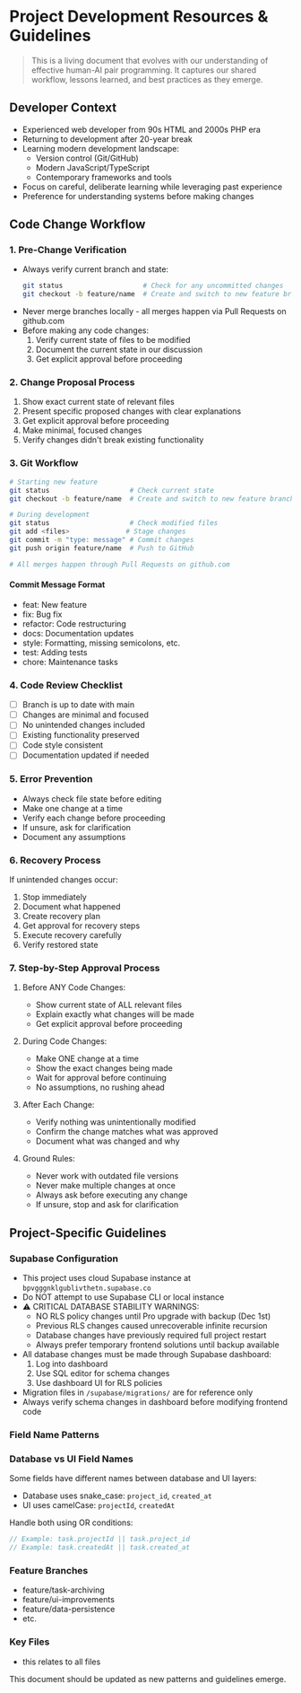 # Project Development Resources & Guidelines

> This is a living document that evolves with our understanding of effective human-AI pair programming. It captures our shared workflow, lessons learned, and best practices as they emerge.

## Developer Context
- Experienced web developer from 90s HTML and 2000s PHP era
- Returning to development after 20-year break
- Learning modern development landscape:
  - Version control (Git/GitHub)
  - Modern JavaScript/TypeScript
  - Contemporary frameworks and tools
- Focus on careful, deliberate learning while leveraging past experience
- Preference for understanding systems before making changes

## Code Change Workflow

### 1. Pre-Change Verification
- Always verify current branch and state:
  ```bash
  git status                    # Check for any uncommitted changes
  git checkout -b feature/name  # Create and switch to new feature branch
  ```
- Never merge branches locally - all merges happen via Pull Requests on github.com
- Before making any code changes:
  1. Verify current state of files to be modified
  2. Document the current state in our discussion
  3. Get explicit approval before proceeding

### 2. Change Proposal Process
1. Show exact current state of relevant files
2. Present specific proposed changes with clear explanations
3. Get explicit approval before proceeding
4. Make minimal, focused changes
5. Verify changes didn't break existing functionality

### 3. Git Workflow
```bash
# Starting new feature
git status                    # Check current state
git checkout -b feature/name  # Create and switch to new feature branch

# During development
git status                    # Check modified files
git add <files>              # Stage changes
git commit -m "type: message" # Commit changes
git push origin feature/name  # Push to GitHub

# All merges happen through Pull Requests on github.com
```

#### Commit Message Format
- feat: New feature
- fix: Bug fix
- refactor: Code restructuring
- docs: Documentation updates
- style: Formatting, missing semicolons, etc.
- test: Adding tests
- chore: Maintenance tasks

### 4. Code Review Checklist
- [ ] Branch is up to date with main
- [ ] Changes are minimal and focused
- [ ] No unintended changes included
- [ ] Existing functionality preserved
- [ ] Code style consistent
- [ ] Documentation updated if needed

### 5. Error Prevention
- Always check file state before editing
- Make one change at a time
- Verify each change before proceeding
- If unsure, ask for clarification
- Document any assumptions

### 6. Recovery Process
If unintended changes occur:
1. Stop immediately
2. Document what happened
3. Create recovery plan
4. Get approval for recovery steps
5. Execute recovery carefully
6. Verify restored state

### 7. Step-by-Step Approval Process
1. Before ANY Code Changes:
   - Show current state of ALL relevant files
   - Explain exactly what changes will be made
   - Get explicit approval before proceeding

2. During Code Changes:
   - Make ONE change at a time
   - Show the exact changes being made
   - Wait for approval before continuing
   - No assumptions, no rushing ahead

3. After Each Change:
   - Verify nothing was unintentionally modified
   - Confirm the change matches what was approved
   - Document what was changed and why

4. Ground Rules:
   - Never work with outdated file versions
   - Never make multiple changes at once
   - Always ask before executing any change
   - If unsure, stop and ask for clarification

## Project-Specific Guidelines

### Supabase Configuration
- This project uses cloud Supabase instance at `bpvgggnklgublivthetn.supabase.co`
- Do NOT attempt to use Supabase CLI or local instance
- ⚠️ CRITICAL DATABASE STABILITY WARNINGS:
  - NO RLS policy changes until Pro upgrade with backup (Dec 1st)
  - Previous RLS changes caused unrecoverable infinite recursion
  - Database changes have previously required full project restart
  - Always prefer temporary frontend solutions until backup available
- All database changes must be made through Supabase dashboard:
  1. Log into dashboard
  2. Use SQL editor for schema changes
  3. Use dashboard UI for RLS policies
- Migration files in `/supabase/migrations/` are for reference only
- Always verify schema changes in dashboard before modifying frontend code

### Field Name Patterns

### Database vs UI Field Names
Some fields have different names between database and UI layers:
- Database uses snake_case: `project_id`, `created_at`
- UI uses camelCase: `projectId`, `createdAt`

Handle both using OR conditions:
```typescript
// Example: task.projectId || task.project_id
// Example: task.createdAt || task.created_at
```

### Feature Branches
- feature/task-archiving
- feature/ui-improvements
- feature/data-persistence
- etc.

### Key Files
- this relates to all files

This document should be updated as new patterns and guidelines emerge.
